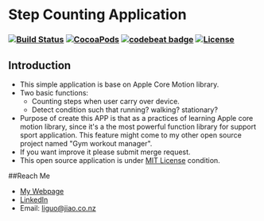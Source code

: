 # Step Counting Application
### [![Build Status](https://travis-ci.org/iceman201/step-counting-application.svg?branch=master)](https://travis-ci.org/iceman201/step-counting-application) [![CocoaPods](https://img.shields.io/badge/Swift-2.2-orange.svg)]() [![codebeat badge](https://codebeat.co/badges/25dcba5f-78ca-40cc-bf91-b162d4cc886c)](https://codebeat.co/projects/github-com-iceman201-step-counting-application) [![License](http://img.shields.io/badge/license-MIT-lightgrey.svg?style=flat)](http://mit-license.org)


## Introduction
* This simple application is base on Apple Core Motion library. 
* Two basic functions:
	* Counting steps when user carry over device.
	* Detect condition such that running? walking? stationary?   
* Purpose of create this APP is that as a practices of learning Apple core motion library, since it's a the most powerful function library for support sport application. This feature might come to my other open source project named "Gym workout manager".
* If you want improve it please submit merge request. 
* This open source application is under [MIT License](https://github.com/iceman201/step-counting-application/blob/master/LICENSE) condition.

##Reach Me
* [My Webpage](http://iceman201.github.io/)
* [LinkedIn](https://nz.linkedin.com/in/liguojiaouc)
* Email: <liguo@jiao.co.nz>
